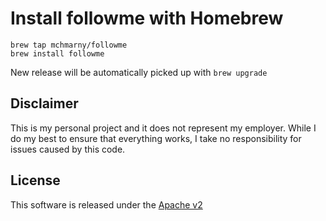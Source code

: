 # Install followme with Homebrew

```shell
brew tap mchmarny/followme
brew install followme
```

New release will be automatically picked up with `brew upgrade`

## Disclaimer

This is my personal project and it does not represent my employer. While I do my best to ensure that everything works, I take no responsibility for issues caused by this code.

## License

This software is released under the [Apache v2](./LICENSE)